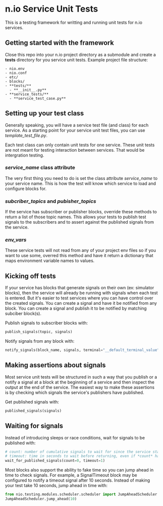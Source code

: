 # n.io Service Unit Tests

This is a testing framework for writting and running unit tests for n.io services.

## Getting started with the framework

Close this repo into your n.io project directory as a submodule and create a **tests** directory for you service unit tests. Example project file structure:

```
- nio.env
- nio.conf
- etc/
- blocks/
- **tests/**
  - **__init__.py**
- **service_tests/**
  - **service_test_case.py**
```


## Setting up your test class

Generally speaking, you will have a service test file (and class) for each service. As a starting point for your service unit test files, you can use *template_test_file.py*.

Each test class can only contain unit tests for one service. These unit tests are not meant for testing interaction between services. That would be intergration testing.

### *service_name* class attribute

The very first thing you need to do is set the class attribute *service_name* to your service name. This is how the test will know which service to load and configure blocks for.

### *subcriber_topics* and *pubisher_topics*

If the service has subscriber or publisher blocks, override these methods to return a list of those topic names. This allows your tests to publish test signals to the subscribers and to assert against the published signals from the service.

### *env_vars*

These service tests will not read from any of your project env files so if you want to use some, overred this method and have it return a dictionary that maps environment variable names to values.

## Kicking off tests

If your service has blocks that generate signals on their own (ex: simulator blocks), then the service will already be running with signals when each test is entered. But it's easier to test services where you can have control over the created signals. You can create a signal and have it be notified from any block. You can create a signal and publish it to be notified by matching subciber block(s).

Publish signals to subscriber blocks with:

```python
publish_signals(topic, signals)
```

Notify signals from any block with:

```python
notify_signals(block_name, signals, terminal="__default_terminal_value")
```

## Making assertions about signals

Most service unit tests will be structured in such a way that you publish or a notify a signal at a block at the beginning of a service and then inspect the output at the end of the service. The easiest way to make these assertions is by checking which signals the service's publishers have published.

Get published signals with:

```python
published_signals(signals)
```

## Waiting for signals

Instead of introducing sleeps or race conditions, wait for signals to be published with:

```python
# count: number of cumulative signals to wait for since the service started
# timeout: time in seconds to wait before returning, even if *count* has not been reached
wait_for_published_signals(count=0, timeout=1)
```

Most blocks also support the ability to fake time so you can jump ahead in time to check signals. For example, a SignalTimeout block may be configured to notify a timeout signal after 10 seconds. Instead of making your test take 10 seconds, jump ahead in time with:

```python
from nio.testing.modules.scheduler.scheduler import JumpAheadScheduler
JumpAheadScheduler.jump_ahead(10)
```
